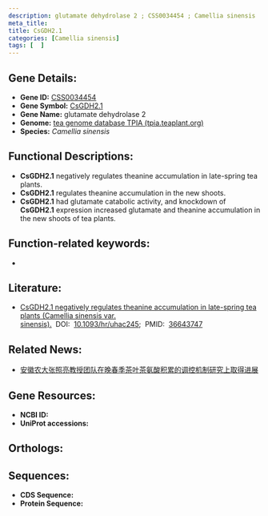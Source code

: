 ```yaml
---
description: glutamate dehydrolase 2 ; CSS0034454 ; Camellia sinensis
meta_title:
title: CsGDH2.1
categories: [Camellia sinensis]
tags: [  ]
---
```


## Gene Details:
- **Gene ID:**	[CSS0034454]()
- **Gene Symbol:** <u> CsGDH2.1 </u>
- **Gene Name:** glutamate dehydrolase 2
- **Genome:** [tea genome database TPIA (tpia.teaplant.org)]()
- **Species:** *Camellia sinensis*

## Functional Descriptions:
   - **CsGDH2.1** negatively regulates theanine accumulation in late-spring tea plants.
   - **CsGDH2.1** regulates theanine accumulation in the new shoots.
   - **CsGDH2.1** had glutamate catabolic activity, and knockdown of **CsGDH2.1** expression increased glutamate and theanine accumulation in the new shoots of tea plants.

## Function-related keywords:
   - [](/tags//)

## Literature:
   - [CsGDH2.1 negatively regulates theanine accumulation in late-spring tea plants (Camellia sinensis var. sinensis).]( https://academic.oup.com/hr/article/10/1/uhac245/6794932?login=true)&nbsp;&nbsp;DOI:&nbsp;&nbsp;[10.1093/hr/uhac245](https://academic.oup.com/hr/article/10/1/uhac245/6794932?login=true);&nbsp;&nbsp;PMID:&nbsp;&nbsp;[36643747](https://pubmed.ncbi.nlm.nih.gov/36643747/)

## Related News:
   - [安徽农大张照亮教授团队在晚春季茶叶茶氨酸积累的调控机制研究上取得进展](https://mp.weixin.qq.com/s?__biz=MzIyOTY2NDYyNQ==&mid=2247559271&idx=7&sn=5320812d82e0c5559e9dc025543ee84a&chksm=e8bc9a79dfcb136f335f7900777e64dfa0013dfea4b6ed770561f8f36de5c4b7c6bec7d5d563&scene=27#wechat_redirect)

## Gene Resources:
- **NCBI ID:**  [](https://www.ncbi.nlm.nih.gov/gene/?term=)
- **UniProt accessions:** [](https://www.uniprot.org/uniprotkb//entry)

## Orthologs:

## Sequences:
- **CDS Sequence:**
- **Protein Sequence:**
